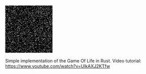![game_of_life](game_of_life.gif)

Simple implementation of the Game Of Life in Rust. Video tutorial: https://www.youtube.com/watch?v=UlkAXJ2KTfw
